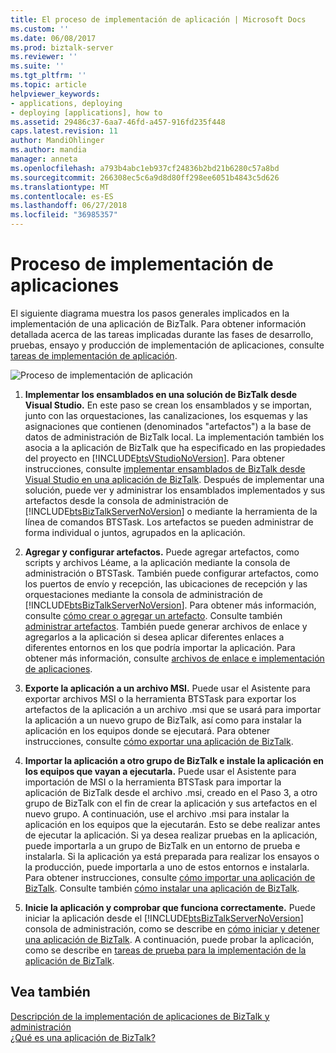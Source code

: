 ```yaml
---
title: El proceso de implementación de aplicación | Microsoft Docs
ms.custom: ''
ms.date: 06/08/2017
ms.prod: biztalk-server
ms.reviewer: ''
ms.suite: ''
ms.tgt_pltfrm: ''
ms.topic: article
helpviewer_keywords:
- applications, deploying
- deploying [applications], how to
ms.assetid: 29486c37-6aa7-46fd-a457-916fd235f448
caps.latest.revision: 11
author: MandiOhlinger
ms.author: mandia
manager: anneta
ms.openlocfilehash: a793b4abc1eb937cf24836b2bd21b6280c57a8bd
ms.sourcegitcommit: 266308ec5c6a9d8d80ff298ee6051b4843c5d626
ms.translationtype: MT
ms.contentlocale: es-ES
ms.lasthandoff: 06/27/2018
ms.locfileid: "36985357"
---
```

# <a name="the-application-deployment-process"></a>Proceso de implementación de aplicaciones
El siguiente diagrama muestra los pasos generales implicados en la implementación de una aplicación de BizTalk. Para obtener información detallada acerca de las tareas implicadas durante las fases de desarrollo, pruebas, ensayo y producción de implementación de aplicaciones, consulte [tareas de implementación de aplicación](../core/application-deployment-tasks.md).  
  
 ![Proceso de implementación de aplicación](../core/media/appdeploymentprocess.gif "AppDeploymentProcess")  
  
1. **Implementar los ensamblados en una solución de BizTalk desde Visual Studio.** En este paso se crean los ensamblados y se importan, junto con las orquestaciones, las canalizaciones, los esquemas y las asignaciones que contienen (denominados "artefactos") a la base de datos de administración de BizTalk local. La implementación también los asocia a la aplicación de BizTalk que ha especificado en las propiedades del proyecto en [!INCLUDE[btsVStudioNoVersion](../includes/btsvstudionoversion-md.md)]. Para obtener instrucciones, consulte [implementar ensamblados de BizTalk desde Visual Studio en una aplicación de BizTalk](../core/deploying-biztalk-assemblies-from-visual-studio-into-a-biztalk-application.md). Después de implementar una solución, puede ver y administrar los ensamblados implementados y sus artefactos desde la consola de administración de [!INCLUDE[btsBizTalkServerNoVersion](../includes/btsbiztalkservernoversion-md.md)] o mediante la herramienta de la línea de comandos BTSTask. Los artefactos se pueden administrar de forma individual o juntos, agrupados en la aplicación.  
  
2. **Agregar y configurar artefactos.** Puede agregar artefactos, como scripts y archivos Léame, a la aplicación mediante la consola de administración o BTSTask. También puede configurar artefactos, como los puertos de envío y recepción, las ubicaciones de recepción y las orquestaciones mediante la consola de administración de [!INCLUDE[btsBizTalkServerNoVersion](../includes/btsbiztalkservernoversion-md.md)]. Para obtener más información, consulte [cómo crear o agregar un artefacto](../core/how-to-create-or-add-an-artifact.md). Consulte también [administrar artefactos](../core/managing-artifacts.md). También puede generar archivos de enlace y agregarlos a la aplicación si desea aplicar diferentes enlaces a diferentes entornos en los que podría importar la aplicación. Para obtener más información, consulte [archivos de enlace e implementación de aplicaciones](../core/binding-files-and-application-deployment.md).  
  
3. **Exporte la aplicación a un archivo MSI.** Puede usar el Asistente para exportar archivos MSI o la herramienta BTSTask para exportar los artefactos de la aplicación a un archivo .msi que se usará para importar la aplicación a un nuevo grupo de BizTalk, así como para instalar la aplicación en los equipos donde se ejecutará. Para obtener instrucciones, consulte [cómo exportar una aplicación de BizTalk](../core/how-to-export-a-biztalk-application.md).  
  
4. **Importar la aplicación a otro grupo de BizTalk e instale la aplicación en los equipos que vayan a ejecutarla.** Puede usar el Asistente para importación de MSI o la herramienta BTSTask para importar la aplicación de BizTalk desde el archivo .msi, creado en el Paso 3, a otro grupo de BizTalk con el fin de crear la aplicación y sus artefactos en el nuevo grupo. A continuación, use el archivo .msi para instalar la aplicación en los equipos que la ejecutarán. Esto se debe realizar antes de ejecutar la aplicación. Si ya desea realizar pruebas en la aplicación, puede importarla a un grupo de BizTalk en un entorno de prueba e instalarla. Si la aplicación ya está preparada para realizar los ensayos o la producción, puede importarla a uno de estos entornos e instalarla. Para obtener instrucciones, consulte [cómo importar una aplicación de BizTalk](../core/how-to-import-a-biztalk-application.md). Consulte también [cómo instalar una aplicación de BizTalk](../core/how-to-install-a-biztalk-application.md).  
  
5. **Inicie la aplicación y comprobar que funciona correctamente.** Puede iniciar la aplicación desde el [!INCLUDE[btsBizTalkServerNoVersion](../includes/btsbiztalkservernoversion-md.md)] consola de administración, como se describe en [cómo iniciar y detener una aplicación de BizTalk](../core/how-to-start-and-stop-a-biztalk-application.md). A continuación, puede probar la aplicación, como se describe en [tareas de prueba para la implementación de la aplicación de BizTalk](../core/testing-tasks-for-biztalk-application-deployment.md).  
  
## <a name="see-also"></a>Vea también  
 [Descripción de la implementación de aplicaciones de BizTalk y administración](../core/understanding-biztalk-application-deployment-and-management.md)   
 [¿Qué es una aplicación de BizTalk?](../core/what-is-a-biztalk-application.md)
